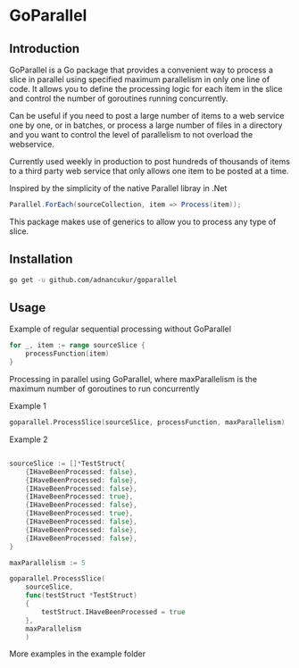 # GoParallel
## Introduction
GoParallel is a Go package that provides a convenient way to process a slice in parallel using specified maximum parallelism in only one line of code. It allows you to define the processing logic for each item in the slice and control the number of goroutines running concurrently.

Can be useful if you need to post a large number of items to a web service one by one, or in batches, or process a large number of files in a directory and you want to control the level of parallelism to not overload the webservice.

Currently used weekly in production to post hundreds of thousands of items to a third party web service that only allows one item to be posted at a time.


Inspired by the simplicity of the native Parallel libray in .Net
```csharp
Parallel.ForEach(sourceCollection, item => Process(item));
```

This package makes use of generics to allow you to process any type of slice.
## Installation
```bash 
go get -u github.com/adnancukur/goparallel
```

## Usage

Example of regular sequential processing without GoParallel
```go
for _, item := range sourceSlice {
    processFunction(item)
}
```

Processing in parallel using GoParallel, where maxParallelism is the maximum number of goroutines to run concurrently

Example 1
```go
goparallel.ProcessSlice(sourceSlice, processFunction, maxParallelism)
```
Example 2
```go

sourceSlice := []*TestStruct{
    {IHaveBeenProcessed: false},
    {IHaveBeenProcessed: false},
    {IHaveBeenProcessed: false},
    {IHaveBeenProcessed: true},
    {IHaveBeenProcessed: false},
    {IHaveBeenProcessed: true},
    {IHaveBeenProcessed: false},
    {IHaveBeenProcessed: false},
    {IHaveBeenProcessed: false},
}

maxParallelism := 5

goparallel.ProcessSlice(
    sourceSlice, 
    func(testStruct *TestStruct) 
    {
        testStruct.IHaveBeenProcessed = true
    }, 
    maxParallelism
    )
```
More examples in the example folder